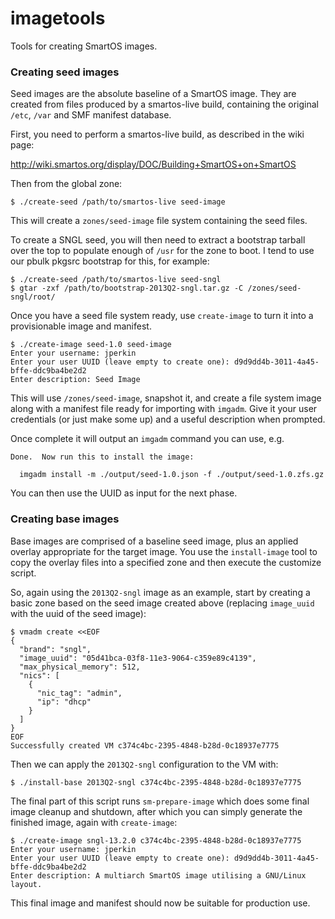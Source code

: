imagetools
==========

Tools for creating SmartOS images.

### Creating seed images

Seed images are the absolute baseline of a SmartOS image.  They are created
from files produced by a smartos-live build, containing the original `/etc`,
`/var` and SMF manifest database.

First, you need to perform a smartos-live build, as described in the wiki
page:

  http://wiki.smartos.org/display/DOC/Building+SmartOS+on+SmartOS

Then from the global zone:

    $ ./create-seed /path/to/smartos-live seed-image

This will create a `zones/seed-image` file system containing the seed files.

To create a SNGL seed, you will then need to extract a bootstrap tarball over
the top to populate enough of `/usr` for the zone to boot.  I tend to use our
pbulk pkgsrc bootstrap for this, for example:

    $ ./create-seed /path/to/smartos-live seed-sngl
    $ gtar -zxf /path/to/bootstrap-2013Q2-sngl.tar.gz -C /zones/seed-sngl/root/

Once you have a seed file system ready, use `create-image` to turn it into a
provisionable image and manifest.

    $ ./create-image seed-1.0 seed-image
    Enter your username: jperkin
    Enter your user UUID (leave empty to create one): d9d9dd4b-3011-4a45-bffe-ddc9ba4be2d2
    Enter description: Seed Image

This will use `/zones/seed-image`, snapshot it, and create a file system image
along with a manifest file ready for importing with `imgadm`.  Give it your
user credentials (or just make some up) and a useful description when
prompted.

Once complete it will output an `imgadm` command you can use, e.g.

    Done.  Now run this to install the image:
    
      imgadm install -m ./output/seed-1.0.json -f ./output/seed-1.0.zfs.gz

You can then use the UUID as input for the next phase.

### Creating base images

Base images are comprised of a baseline seed image, plus an applied overlay
appropriate for the target image.  You use the `install-image` tool to copy
the overlay files into a specified zone and then execute the customize script.

So, again using the `2013Q2-sngl` image as an example, start by creating a
basic zone based on the seed image created above (replacing `image_uuid` with
the uuid of the seed image):

    $ vmadm create <<EOF
    {
      "brand": "sngl",
      "image_uuid": "05d41bca-03f8-11e3-9064-c359e89c4139",
      "max_physical_memory": 512,
      "nics": [
        {
          "nic_tag": "admin",
          "ip": "dhcp"
        }
      ]
    }
    EOF
    Successfully created VM c374c4bc-2395-4848-b28d-0c18937e7775

Then we can apply the `2013Q2-sngl` configuration to the VM with:

    $ ./install-base 2013Q2-sngl c374c4bc-2395-4848-b28d-0c18937e7775

The final part of this script runs `sm-prepare-image` which does some final
image cleanup and shutdown, after which you can simply generate the finished
image, again with `create-image`:

    $ ./create-image sngl-13.2.0 c374c4bc-2395-4848-b28d-0c18937e7775
    Enter your username: jperkin
    Enter your user UUID (leave empty to create one): d9d9dd4b-3011-4a45-bffe-ddc9ba4be2d2
    Enter description: A multiarch SmartOS image utilising a GNU/Linux layout.

This final image and manifest should now be suitable for production use.
